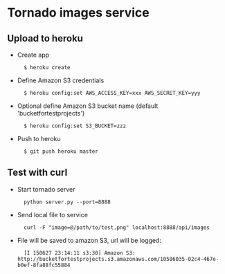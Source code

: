 Tornado images service
======================

Upload to heroku
----------------
- Create app

        $ heroku create

- Define Amazon S3 credentials

        $ heroku config:set AWS_ACCESS_KEY=xxx AWS_SECRET_KEY=yyy

- Optional define Amazon S3 bucket name (default 'bucketfortestprojects')

        $ heroku config:set S3_BUCKET=zzz

- Push to heroku

        $ git push heroku master

Test with curl
--------------

- Start tornado server

        python server.py --port=8888

- Send local file to service

        curl -F "image=@/path/to/test.png" localhost:8888/api/images

- File will be saved to amazon S3, url will be logged:

        [I 150627 23:14:11 s3:30] Amazon S3: http://bucketfortestprojects.s3.amazonaws.com/10586035-02c4-467e-b0ef-8fa88fc55884
